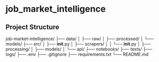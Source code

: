 # job_market_intelligence
## Project Structure
job-market-intelligence/
├── data/
│   ├── raw/
│   ├── processed/
│   └── models/
├── src/
│   ├── __init__.py
│   ├── scrapers/
│   │   └── __init__.py
│   ├── processing/
│   ├── models/
│   └── api/
├── notebooks/
├── tests/
├── logs/
├── .env
├── .gitignore
├── requirements.txt
└── README.md
